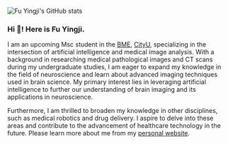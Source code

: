 ![Fu Yingji's GitHub stats](https://github-readme-stats.vercel.app/api?username=fuyingji102&show_icons=true&theme=tokyonight)
### Hi 👋! Here is **Fu Yingji**. 

I am an upcoming Msc student in the [BME](https://www.cityu.edu.hk/bme/), [CityU](https://www.cityu.edu.hk/), specializing in the intersection of artificial intelligence and medical image analysis. With a background in researching medical pathological images and CT scans during my undergraduate studies, I am eager to expand my knowledge in the field of neuroscience and learn about advanced imaging techniques used in brain science. My primary interest lies in leveraging artificial intelligence to further our understanding of brain imaging and its applications in neuroscience.

Furthermore, I am thrilled to broaden my knowledge in other disciplines, such as medical robotics and drug delivery. I aspire to delve into these areas and contribute to the advancement of healthcare technology in the future.  Please learn more about me from my [personal website](https://fuyingji102.github.io/Fuyingji/).


<!--
**fuyingji102/fuyingji102** is a ✨ _special_ ✨ repository because its `README.md` (this file) appears on your GitHub profile.
![Visitor Count](https://profile-counter.glitch.me/fuyingji102/count.svg)
Here are some ideas to get you started:

- 🔭 I’m currently working on ...
- 🌱 I’m currently learning ...
- 👯 I’m looking to collaborate on ...
- 🤔 I’m looking for help with ...
- 💬 Ask me about ...
- 📫 How to reach me: ...
- 😄 Pronouns: ...
- ⚡ Fun fact: ...
-->
